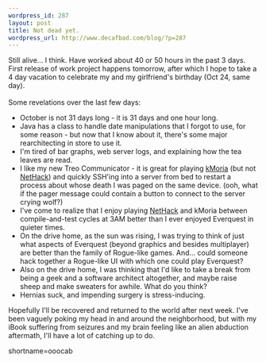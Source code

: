 ```yaml
--- 
wordpress_id: 287
layout: post
title: Not dead yet.
wordpress_url: http://www.decafbad.com/blog/?p=287
---
```

Still alive...  I think.  Have worked about 40 or 50 hours in the past 3 days.  First release of work project happens tomorrow, after which I hope to take a 4 day vacation to celebrate my and my girlfriend's birthday (Oct 24, same day).
<br /><br />
Some revelations over the last few days:<ul><li>October is not 31 days long - it is 31 days and one hour long.</li><li>Java has a class to handle date manipulations that I forgot to use, for some reason - but now that I know about it, there's some major rearchitecting in store to use it.</li><li>I'm tired of bar graphs, web server logs, and explaining how the tea leaves are read.</li><li>I like my new Treo Communicator - it is great for playing <a href="http://roguelike-palm.sourceforge.net/kMoria/index.php">kMoria</a> (but not <a href="http://www.nethack.org">NetHack</a>) and quickly SSH'ing into a server from bed to restart a process about whose death I was paged on the same device.  (ooh, what if the pager message could contain a button to connect to the server crying wolf?)</li><li>I've come to realize that I enjoy playing <a href="http://www.decafbad.com/twiki/bin/view/Main/NetHack">NetHack</a> and kMoria between compile-and-test cycles at 3AM better than I ever enjoyed Everquest in quieter times.</li><li>On the drive home, as the sun was rising, I was trying to think of just what aspects of Everquest (beyond graphics and besides multiplayer) are better than the family of Rogue-like games.  And...  could someone hack together a Rogue-like UI with which one could play Everquest?</li><li>Also on the drive home, I was thinking that I'd like to take a break from being a geek and a software architect altogether, and maybe raise sheep and make sweaters for awhile.  What do you think?</li><li>Hernias suck, and impending surgery is stress-inducing.</li></ul>Hopefully I'll be recovered and returned to the world after next week.  I've been vaguely poking my head in and around the neighborhood, but with my iBook suffering from seizures and my brain feeling like an alien abduction aftermath, I'll have a lot of catching up to do.
<!--more-->
shortname=ooocab
